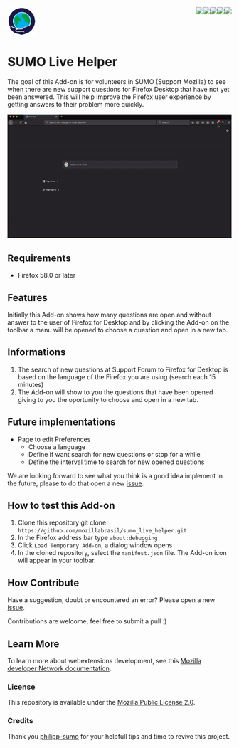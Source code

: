 [<img align="right" src="https://img.shields.io/github/issues/mozillabrasil/sumo_live_helper.svg">](https://github.com/mozillabrasil/sumo_live_helper/issues)
[<img align="right" src="https://img.shields.io/github/license/mozillabrasil/sumo_live_helper.svg">](https://github.com/mozillabrasil/sumo_live_helper/blob/master/LICENSE)
[<img align="right" src="https://img.shields.io/github/forks/mozillabrasil/sumo_live_helper.svg">]()
[<img align="right" src="https://img.shields.io/github/stars/mozillabrasil/sumo_live_helper.svg">]()
[<img align="right" src="https://img.shields.io/github/release/mozillabrasil/sumo_live_helper.svg">](https://github.com/mozillabrasil/sumo_live_helper/releases)

![sumo_live_helper](src/res/icons/icon.png)
# SUMO Live Helper
The goal of this Add-on is for volunteers in SUMO (Support Mozilla) to see when there are new support questions for Firefox Desktop that have not yet been answered. This will help improve the Firefox user experience by getting answers to their problem more quickly.

![SUMO_Live_Helper gif](sumo_live_helper.gif)

## Requirements
* Firefox 58.0 or later

## Features
Initially this Add-on shows how many questions are open and without answer to the user of Firefox for Desktop and by clicking the Add-on on the toolbar a menu will be opened to choose a question and open in a new tab.

## Informations
1. The search of new questions at Support Forum to Firefox for Desktop is based on the language of the Firefox you are using (search each 15 minutes)
2. The Add-on will show to you the questions that have been opened giving to you the oportunity to choose and open in a new tab.

## Future implementations
* Page to edit Preferences 
    * Choose a language
    * Define if want search for new questions or stop for a while
    * Define the interval time to search for new opened questions

We are looking forward to see what you think is a good idea implement in the future, please to do that open a new [issue](https://github.com/mozillabrasil/sumo_live_helper/issues).

## How to test this Add-on
1. Clone this repository git clone ```https://github.com/mozillabrasil/sumo_live_helper.git```
2. In the Firefox address bar type ```about:debugging```
3. Click ```Load Temporary Add-on```, a dialog window opens
4. In the cloned repository, select the ```manifest.json``` file. The Add-on icon will appear in your toolbar.

## How Contribute
Have a suggestion, doubt or encountered an error? Please open a new [issue](https://github.com/mozillabrasil/sumo_live_helper/issues).

Contributions are welcome, feel free to submit a pull :)

## Learn More
To learn more about webextensions development, see this [Mozilla developer Network documentation](https://developer.mozilla.org/en-US/Add-ons/WebExtensions).

### License
This repository is available under the [Mozilla Public License 2.0](https://github.com/mozillabrasil/sumo_live_helper/blob/master/LICENSE).

### Credits
Thank you [philipp-sumo](https://github.com/philipp-sumo/) for your helpfull tips and time to revive this project.
